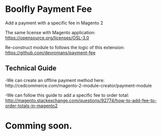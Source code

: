 # Boolfly Payment Fee
Add a payment with a specific fee in Magento 2

The same license with Magento application: https://opensource.org/licenses/OSL-3.0

Re-construct module to follows the logic of this extension:
https://github.com/devromans/payment-fee

<h2>Technical Guide</h2>
-We can create an offline payment method here: http://cedcommerce.com/magento-2-module-creator/payment-module

-We can follow this guide to add a specific fee to order total: http://magento.stackexchange.com/questions/92774/how-to-add-fee-to-order-totals-in-magento2

<h1>Comming soon.</h1>
